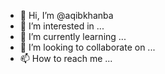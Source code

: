 - 👋 Hi, I’m @aqibkhanba
- 👀 I’m interested in ...
- 🌱 I’m currently learning ...
- 💞️ I’m looking to collaborate on ...
- 📫 How to reach me ...

<!---
aqibkhanba/aqibkhanba is a ✨ special ✨ repository because its `README.md` (this file) appears on your GitHub profile.
You can click the Preview link to take a look at your changes.
--->
